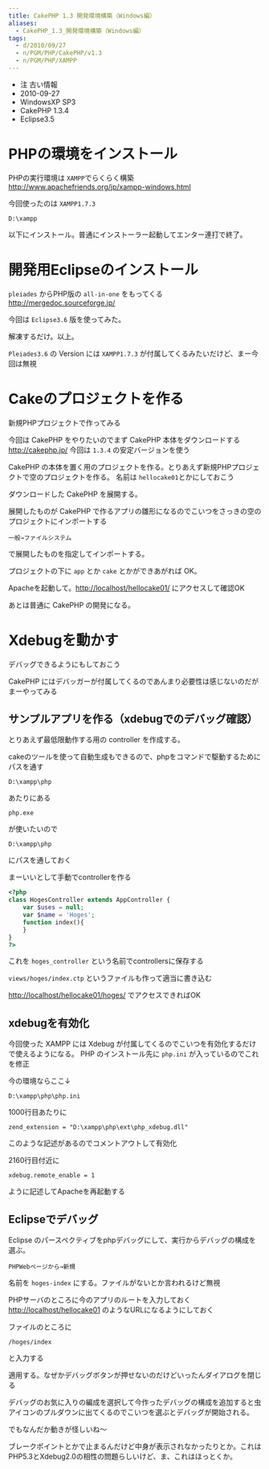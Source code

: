 ```yaml
---
title: CakePHP 1.3 開発環境構築（Windows編）
aliases:
  - CakePHP_1.3_開発環境構築（Windows編）
tags:
  - d/2010/09/27
  - n/PGM/PHP/CakePHP/v1.3
  - n/PGM/PHP/XAMPP
---
```


- 注 古い情報
- 2010-09-27
- WindowsXP SP3
- CakePHP 1.3.4
- Eclipse3.5

PHPの環境をインストール
================================================================================

PHPの実行環境は `XAMPP`でらくらく構築 <http://www.apachefriends.org/jp/xampp-windows.html>

今回使ったのは `XAMPP1.7.3`

```
D:\xampp
```

以下にインストール。普通にインストーラー起動してエンター連打で終了。

開発用Eclipseのインストール
================================================================================
`pleiades` からPHP版の `all-in-one` をもってくる <http://mergedoc.sourceforge.jp/>

今回は `Eclipse3.6` 版を使ってみた。

解凍するだけ。以上。

`Pleiades3.6` の Version には `XAMPP1.7.3` が付属してくるみたいだけど、まー今回は無視

Cakeのプロジェクトを作る
================================================================================
新規PHPプロジェクトで作ってみる

今回は CakePHP をやりたいのでまず CakePHP 本体をダウンロードする <http://cakephp.jp/>
今回は `1.3.4` の安定バージョンを使う

CakePHP の本体を置く用のプロジェクトを作る。とりあえず新規PHPプロジェクトで空のプロジェクトを作る。
名前は `hellocake01`とかにしておこう

ダウンロードした CakePHP を展開する。

展開したものが CakePHP で作るアプリの雛形になるのでこいつをさっきの空のプロジェクトにインポートする

```
一般→ファイルシステム
```

で展開したものを指定してインポートする。

プロジェクトの下に `app` とか `cake` とかができあがれば OK。

Apacheを起動して。<http://localhost/hellocake01/> にアクセスして確認OK

あとは普通に CakePHP の開発になる。

Xdebugを動かす
================================================================================
デバッグできるようにもしておこう

CakePHP にはデバッガーが付属してくるのであんまり必要性は感じないのだが
まーやってみる

サンプルアプリを作る（xdebugでのデバッグ確認）
--------------------------------------------------------------------------------
とりあえず最低限動作する用の controller を作成する。

cakeのツールを使って自動生成もできるので、phpをコマンドで駆動するためにパスを通す

```
D:\xampp\php
```

あたりにある

```
php.exe
```

が使いたいので

```
D:\xampp\php
```

にパスを通しておく

まーいいとして手動でcontrollerを作る
```php
<?php
class HogesController extends AppController {
    var $uses = null;
    var $name = 'Hoges';
    function index(){
    }
}
?>
```

これを `hoges_controller` という名前でcontrollersに保存する

`views/hoges/index.ctp` というファイルも作って適当に書き込む

<http://localhost/hellocake01/hoges/> でアクセスできればOK

xdebugを有効化
--------------------------------------------------------------------------------

今回使った XAMPP には Xdebug が付属してくるのでこいつを有効化するだけで使えるようになる。
PHP のインストール先に `php.ini` が入っているのでこれを修正

今の環境ならここ↓

```
D:\xampp\php\php.ini
```

1000行目あたりに

```
zend_extension = "D:\xampp\php\ext\php_xdebug.dll"
```

このような記述があるのでコメントアウトして有効化

2160行目付近に

```
xdebug.remote_enable = 1
```


ように記述してApacheを再起動する

Eclipseでデバッグ
--------------------------------------------------------------------------------
Eclipse のパースペクティブをphpデバッグにして、実行からデバッグの構成を選ぶ。

```
PHPWebページから→新規
```

名前を `hoges-index` にする。ファイルがないとか言われるけど無視

PHPサーバのところに今のアプリのルートを入力しておく <http://localhost/hellocake01> のようなURLになるようにしておく


ファイルのところに

```
/hoges/index
```

と入力する

適用する。なぜかデバッグボタンが押せないのだけどいったんダイアログを閉じる

デバッグのお気に入りの編成を選択して今作ったデバッグの構成を追加すると虫アイコンのプルダウンに出てくるのでこいつを選ぶとデバッグが開始される。

でもなんだか動きが怪しいね〜

ブレークポイントとかで止まるんだけど中身が表示されなかったりとか。これはPHP5.3とXdebug2.0の相性の問題らしいけど、ま、これはほっとくか。



